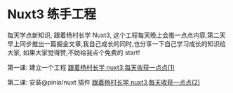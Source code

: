 # Nuxt3 练手工程

每天学点新知识, 跟着杨村长学 Nuxt3, 这个工程每天晚上会推一点点内容,第二天早上同步推出一篇掘金文章,我自己成长的同时,也分享一下自己学习成长的知识给大家, 如果大家觉得赞,不妨给我点个免费的 start!

第一课: 建立一个工程
[跟着杨村长学 nuxt3,每天收获一点点(1)](https://juejin.cn/post/7036908829124067358)

第二课: 安装@pinia/nuxt 插件
[跟着杨村长学 nuxt3,每天收获一点点(2)](https://juejin.cn/post/7037270429911744526)
